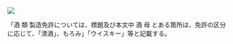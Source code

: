 ![](https://www.nta.go.jp/tmp/f0bb14f1-0712-4970-a2ac-ccc5ce58da22/images/9b59eba1a17e2aeb733c48f96ab8ceee61df728fb9b9d29a8b58fdef3a65a8bb.jpg)

「酒 類 製造免許については、標題及び本文中 酒 母 とある箇所は、免許の区分に応じて、「清酒」、もろみ」「ウイスキー」等と記載する。